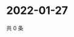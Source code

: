 # 2022-01-27

共 0 条

<!-- BEGIN WEIBO -->
<!-- 最后更新时间 Thu Jan 27 2022 13:11:03 GMT+0800 (China Standard Time) -->

<!-- END WEIBO -->
